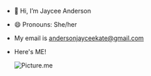 - 👋 Hi, I’m Jaycee Anderson
- 😄 Pronouns: She/her
- My email is andersonjayceekate@gmail.com
- Here's ME!

  ![Picture.me](https://github.com/user-attachments/assets/877388b1-3ff9-45da-ba49-af313145e8df)




